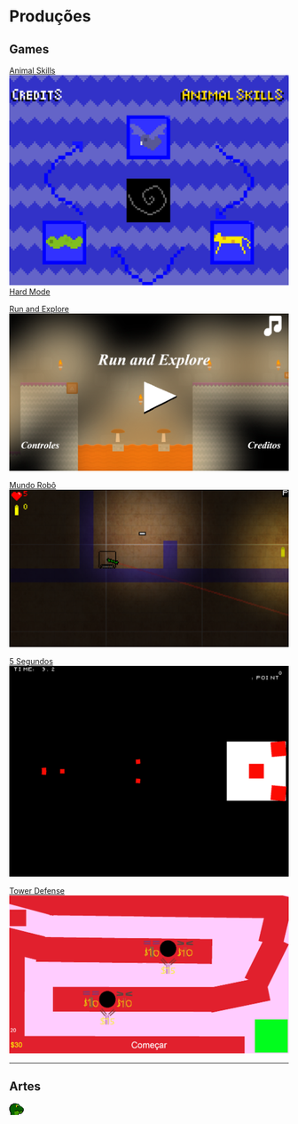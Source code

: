 # Produções  

## Games  

[Animal Skills](https://reiarthursr.github.io/Animal%20Skills/)
[![](AnimalSkills.PNG)](https://reiarthursr.github.io/Animal%20Skills/)
[Hard Mode](https://reiarthursr.github.io/Animal%20Skills%20Hardcore/)  

[Run and Explore](https://reiarthursr.github.io/Run/)
[![](RunAndExplore.PNG)](https://reiarthursr.github.io/Run/)  

[Mundo Robô](https://reiarthursr.github.io/Mundo%20Robô/)
[![](MundoRobo.PNG)](https://reiarthursr.github.io/Mundo%20Robô/)  

[5 Segundos](https://reiarthursr.github.io/MiniGames/)
[![](5Segundos.PNG)](https://reiarthursr.github.io/MiniGames/)  

[Tower Defense](https://reiarthursr.github.io/Torre/)
[![](TowerDefense.PNG)](https://reiarthursr.github.io/Torre/)  

* * *  

## Artes  

![](LizardHead.gif)
